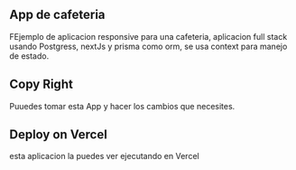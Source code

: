 
## App de cafeteria

FEjemplo de aplicacion responsive para una cafeteria, aplicacion full stack usando Postgress, nextJs y prisma como orm, se usa context para manejo de estado.

## Copy Right

Puuedes tomar esta App y hacer los cambios que necesites.

## Deploy on Vercel

esta aplicacion la puedes ver ejecutando en Vercel
